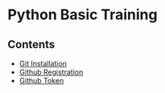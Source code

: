 # Python Basic Training

## Contents
- [Git Installation](https://github.com/mekatronik-achmadi/md_tutorial/blob/master/pelatihan/install_git.md)
- [Github Registration](https://github.com/mekatronik-achmadi/md_tutorial/blob/master/pelatihan/github_signup.md)
- [Github Token](https://github.com/mekatronik-achmadi/md_tutorial/blob/master/electronic/tutorials/github_token.md)
